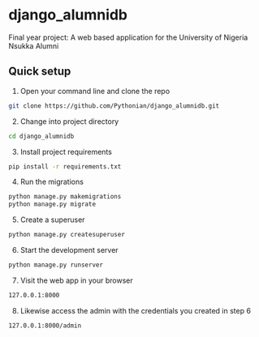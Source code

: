 # django_alumnidb

Final year project: A web based application for the University of Nigeria Nsukka Alumni

## Quick setup

1. Open your command line and clone the repo
```sh
git clone https://github.com/Pythonian/django_alumnidb.git
```

2. Change into project directory
```sh
cd django_alumnidb
```

3. Install project requirements
```sh
pip install -r requirements.txt
```

4. Run the migrations
```sh
python manage.py makemigrations
python manage.py migrate
```

5. Create a superuser
```sh
python manage.py createsuperuser
```

6. Start the development server
```sh
python manage.py runserver
```

7. Visit the web app in your browser
```sh
127.0.0.1:8000
```

8. Likewise access the admin with the credentials you created in step 6
```sh
127.0.0.1:8000/admin
```